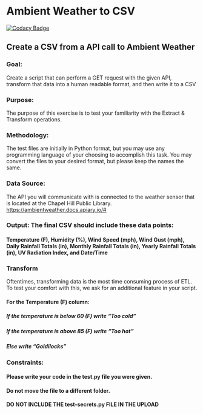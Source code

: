 # Ambient Weather to CSV
[![Codacy Badge](https://api.codacy.com/project/badge/Grade/fc2c86b867c54f7a927fe251bd61b4bc)](https://www.codacy.com/app/dave_9/ambientweather-CH?utm_source=github.com&amp;utm_medium=referral&amp;utm_content=Pcolar/ambientweather-CH&amp;utm_campaign=Badge_Grade)

## Create a CSV from a API call to Ambient Weather

### Goal: 
Create a script that can perform a GET request with the given API, transform that data into a human readable format, and then write it to a CSV

### Purpose: 
The purpose of this exercise is to test your familiarity with the Extract & Transform operations.

### Methodology: 
The test files are initially in Python format, but you may use any programming
language of your choosing to accomplish this task. You may convert the files to
your desired format, but please keep the names the same.

### Data Source:
The API you will communicate with is connected to the weather sensor that is located at the Chapel Hill Public Library.
https://ambientweather.docs.apiary.io/#

### Output: The final CSV should include these data points:
#### Temperature (F), Humidity (%), Wind Speed (mph), Wind Gust (mph), Daily Rainfall Totals (in), Monthly Rainfall Totals (in), Yearly Rainfall Totals (in), UV Radiation Index, and Date/Time

### Transform
Oftentimes, transforming data is the most time consuming process of ETL. To test
your comfort with this, we ask for an additional feature in your script.
#### For the Temperature (F) column:
##### If the temperature is below 60 (F) write “Too cold”
##### If the temperature is above 85 (F) write “Too hot”
##### Else write “Goldilocks”

### Constraints:
#### Please write your code in the test.py file you were given. 
#### Do not move the file to a different folder. 
#### DO NOT INCLUDE THE test-secrets.py FILE IN THE UPLOAD

